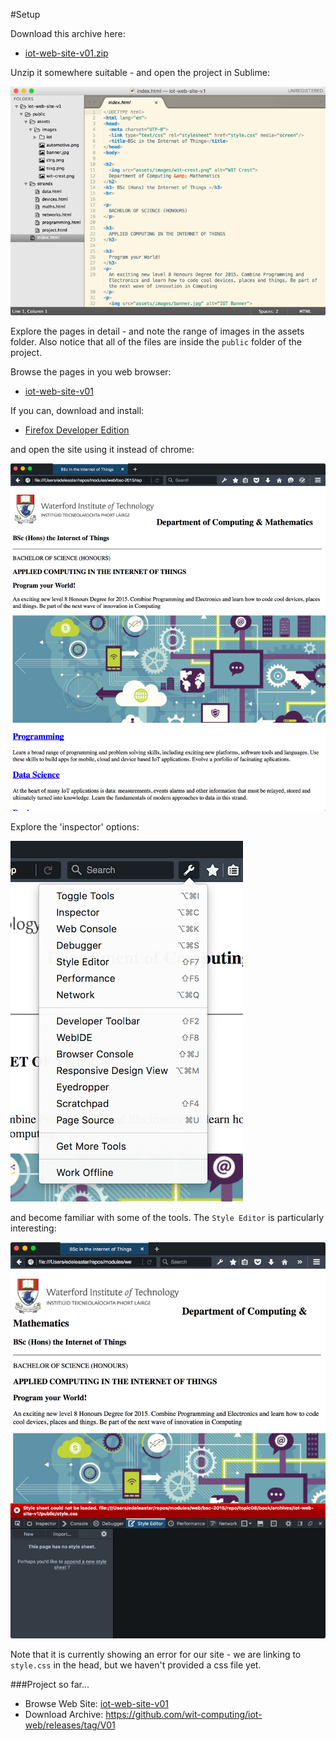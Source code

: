 #Setup

Download this archive here:

- [iot-web-site-v01.zip](archives/iot-web-site-v01.zip)

Unzip it somewhere suitable - and open the project in Sublime:

![](img/01.png)

Explore the pages in detail - and note the range of images in the assets folder. Also notice that all of the files are inside the `public` folder of the project.

Browse the pages in you web browser:

- [iot-web-site-v01](archives/iot-web-site-v01/public/index.html)

If you can, download and install:

- [Firefox Developer Edition](https://www.mozilla.org/en-US/firefox/developer/)

and open the site using it instead of chrome:

![](img/02.png)

Explore the 'inspector' options:

![](img/03.png)

and become familiar with some of the tools. The `Style Editor` is particularly interesting:

![](img/04.png)

Note that it is currently showing an error for our site - we are linking to `style.css` in the head, but we haven't provided a css file yet.

###Project so far...

- Browse Web Site: [iot-web-site-v01](./archives/iot-web-site-v01/public/index.html)
- Download Archive: <https://github.com/wit-computing/iot-web/releases/tag/V01>